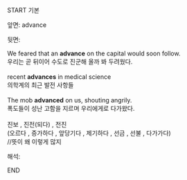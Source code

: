 START
기본

앞면:
advance


뒷면:
<div>We feared that an <b>advance</b> on the capital would soon follow. </div><div>우리는 곧 뒤이어 수도로 진군해 올까 봐 두려웠다.</div><div><br></div><div><div>recent <b>advances</b> in medical science </div><div>의학계의 최근 발전 사항들</div></div><div><br></div><div><div>The mob <b>advanced</b> on us, shouting angrily. </div><div>폭도들이 성난 고함을 지르며 우리에게로 다가왔다.</div></div><div><br></div><div>진보 , 진전(되다) , 전진</div><div>(오르다 , 증가하다 , 앞당기다 , <span>제기하다 , 선금 , 선불 , </span><span>다가가다</span>)</div><div>//뜻이 왜 이렇게 많지</div>


해석:
<!--ID: 1746614453385-->
END